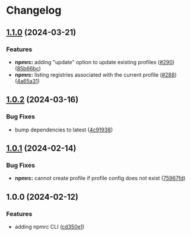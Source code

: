 # Changelog

## [1.1.0](https://github.com/aversini/node-cli/compare/npmrc-v1.0.2...npmrc-v1.1.0) (2024-03-21)


### Features

* **npmrc:** adding "update" option to update existing profiles ([#290](https://github.com/aversini/node-cli/issues/290)) ([85b66bc](https://github.com/aversini/node-cli/commit/85b66bc0b40fc47596c5e297abc9deedc8e63436))
* **npmrc:** listing registries associated with the current profile ([#288](https://github.com/aversini/node-cli/issues/288)) ([4a65a31](https://github.com/aversini/node-cli/commit/4a65a31519555da22b50a33a4365782ee48dbbcd))

## [1.0.2](https://github.com/aversini/node-cli/compare/npmrc-v1.0.1...npmrc-v1.0.2) (2024-03-16)


### Bug Fixes

* bump dependencies to latest ([4c91938](https://github.com/aversini/node-cli/commit/4c9193837c89d3aa9b4f82afa22e3f0668fdea6e))

## [1.0.1](https://github.com/aversini/node-cli/compare/npmrc-v1.0.0...npmrc-v1.0.1) (2024-02-14)


### Bug Fixes

* **npmrc:** cannot create profile if profile config does not exist ([75967fd](https://github.com/aversini/node-cli/commit/75967fd8ea0b3d5d57340c4b0e414d32268e1e1a))

## 1.0.0 (2024-02-12)


### Features

* adding npmrc CLI ([cd350e1](https://github.com/aversini/node-cli/commit/cd350e1a8160ade6ae8776dd6cfe19e0d736fe95))
